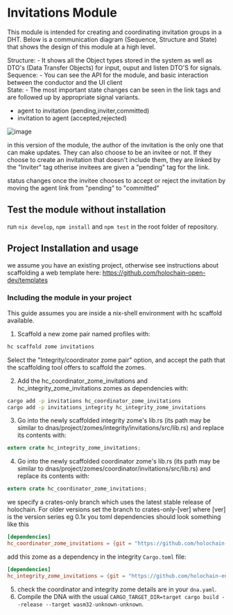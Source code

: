 
# Invitations Module

This module is intended for creating and coordinating invitation groups in a DHT. 
Below is a communication diagram (Sequence, Structure and State) that shows the design of this module at a high level.

Structure: - It shows all the Object types stored in the system as well as DTO's (Data Transfer Objects) for input, ouput and listen DTO'S for signals.  
Sequence: - You can see the API for the module, and basic interaction between the conductor and the UI client  
State: - The most important state changes can be seen in the link tags and are followed up by appropriate signal variants.
- agent to invitation (pending,inviter,committed)
- invitation to agent (accepted,rejected)  

          
![image](https://github.com/holochain-open-dev/invitations/assets/17417820/241577ce-055d-4784-aff0-cc06f4d5e4cd)


in this version of the module, the author of the invitation is the only one that can make updates. They can also choose to be an invitee or not. If they choose to create an invitation that doesn't include them, they are linked by the "Inviter" tag otherise invitees are given a "pending" tag for the link.

status changes once the invitee chooses to accept or reject the invitation by
moving the agent link from "pending" to "committed" 

## Test the module without installation
run `nix develop`, `npm install` and `npm test` in the root folder of repository.

## Project Installation and usage

we assume you have an existing project, otherwise see instructions about scaffolding a web template here:
https://github.com/holochain-open-dev/templates

### Including the module in your project

This guide assumes you are inside a nix-shell environment with hc scaffold available.

1. Scaffold a new zome pair named profiles with:

```bash
hc scaffold zome invitations
```
Select the "Integrity/coordinator zome pair" option, and accept the path that the scaffolding tool offers to scaffold the zomes.

2. Add the hc_coordinator_zome_invitations and hc_integrity_zome_invitations zomes as dependencies with:

```bash
cargo add -p invitations hc_coordinator_zome_invitations
cargo add -p invitations_integrity hc_integrity_zome_invitations
```

3. Go into the newly scaffolded integrity zome's lib.rs (its path may be similar to dnas/project/zomes/integrity/invitations/src/lib.rs) and replace its contents with:

```rust
extern crate hc_integrity_zome_invitations;
```

4. Go into the newly scaffolded coordinator zome's lib.rs (its path may be similar to dnas/project/zomes/coordinator/invitations/src/lib.rs) and replace its contents with:

```rust
extern crate hc_coordinator_zome_invitations;
```

we specify a crates-only branch which uses the latest stable release of holochain. 
For older versions set the branch to crates-only-[ver] where [ver] is the version series eg 0.1x 
you toml dependencies should look something like this

```toml 
[dependencies]
hc_coordinator_zome_invitations = {git = "https://github.com/holochain-engineers/invitations.git", branch = "crates-only"}
```
add this zome as a dependency in the integrity `Cargo.toml` file:
```toml 
[dependencies]
hc_integrity_zome_invitations = {git = "https://github.com/holochain-engineers/invitations.git", branch = "crates-only"}
```

5. check the coordinator and integrity zome details are in your `dna.yaml`.
6. Compile the DNA with the usual `CARGO_TARGET_DIR=target cargo build --release --target wasm32-unknown-unknown`.
